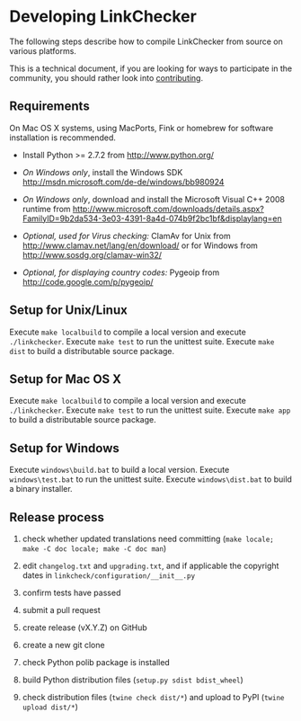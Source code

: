 Developing LinkChecker
======================

The following steps describe how to compile LinkChecker from source
on various platforms.

This is a technical document, if you are looking for ways to
participate in the community, you should rather look into
[contributing](contributing).

Requirements
------------
On Mac OS X systems, using MacPorts, Fink or homebrew for software
installation is recommended.

- Install Python >= 2.7.2 from http://www.python.org/

- *On Windows only*, install the Windows SDK
  http://msdn.microsoft.com/de-de/windows/bb980924

- *On Windows only*, download and install the Microsoft
  Visual C++ 2008 runtime from
  http://www.microsoft.com/downloads/details.aspx?FamilyID=9b2da534-3e03-4391-8a4d-074b9f2bc1bf&displaylang=en

- *Optional, used for Virus checking:*
  ClamAv for Unix from http://www.clamav.net/lang/en/download/
  or for Windows from http://www.sosdg.org/clamav-win32/

- *Optional, for displaying country codes:*
  Pygeoip from http://code.google.com/p/pygeoip/


Setup for Unix/Linux
--------------------
Execute ``make localbuild`` to compile a local version and execute
``./linkchecker``.
Execute ``make test`` to run the unittest suite.
Execute ``make dist`` to build a distributable source package.


Setup for Mac OS X
------------------
Execute ``make localbuild`` to compile a local version and execute
``./linkchecker``.
Execute ``make test`` to run the unittest suite.
Execute ``make app`` to build a distributable source package.


Setup for Windows
-----------------
Execute ``windows\build.bat`` to build a local version.
Execute ``windows\test.bat`` to run the unittest suite.
Execute ``windows\dist.bat`` to build a binary installer.


Release process
---------------

1. check whether updated translations need committing
   (`make locale; make -C doc locale; make -C doc man`)

2. edit `changelog.txt` and `upgrading.txt`, and if applicable the
   copyright dates in `linkcheck/configuration/__init__.py`

3. confirm tests have passed

4. submit a pull request

5. create release (vX.Y.Z) on GitHub

6. create a new git clone

7. check Python polib package is installed

8. build Python distribution files (`setup.py sdist bdist_wheel`)

9. check distribution files (`twine check dist/*`) and upload to PyPI (`twine upload dist/*`)
